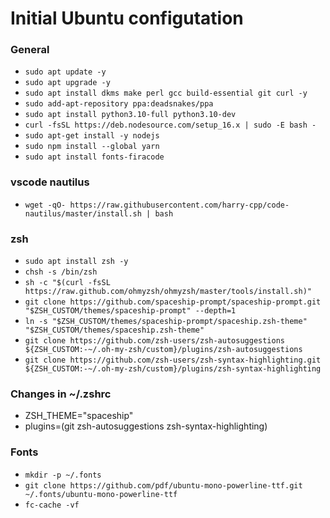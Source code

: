 # Initial Ubuntu configutation

### General
+ `sudo apt update -y`
+ `sudo apt upgrade -y`
+ `sudo apt install dkms make perl gcc build-essential git curl -y`
+ `sudo add-apt-repository ppa:deadsnakes/ppa`
+ `sudo apt install python3.10-full python3.10-dev`
+ `curl -fsSL https://deb.nodesource.com/setup_16.x | sudo -E bash -`
+ `sudo apt-get install -y nodejs`
+ `sudo npm install --global yarn`
+ `sudo apt install fonts-firacode`

### vscode nautilus
+ `wget -qO- https://raw.githubusercontent.com/harry-cpp/code-nautilus/master/install.sh | bash`


### zsh
+ `sudo apt install zsh -y`
+ `chsh -s /bin/zsh`
+ `sh -c "$(curl -fsSL https://raw.github.com/ohmyzsh/ohmyzsh/master/tools/install.sh)"`
+ `git clone https://github.com/spaceship-prompt/spaceship-prompt.git "$ZSH_CUSTOM/themes/spaceship-prompt" --depth=1`
+ `ln -s "$ZSH_CUSTOM/themes/spaceship-prompt/spaceship.zsh-theme" "$ZSH_CUSTOM/themes/spaceship.zsh-theme"`
+ `git clone https://github.com/zsh-users/zsh-autosuggestions ${ZSH_CUSTOM:-~/.oh-my-zsh/custom}/plugins/zsh-autosuggestions`
+ `git clone https://github.com/zsh-users/zsh-syntax-highlighting.git ${ZSH_CUSTOM:-~/.oh-my-zsh/custom}/plugins/zsh-syntax-highlighting`

### Changes in ~/.zshrc
+ ZSH_THEME="spaceship"
+ plugins=(git zsh-autosuggestions zsh-syntax-highlighting)

### Fonts
+ `mkdir -p ~/.fonts`
+ `git clone https://github.com/pdf/ubuntu-mono-powerline-ttf.git ~/.fonts/ubuntu-mono-powerline-ttf`
+ `fc-cache -vf`
